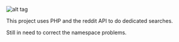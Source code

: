 ![alt tag](https://travis-ci.org/DailyMatters/redditSearch.svg?branch=master)

This project uses PHP and the reddit API to do dedicated searches.

Still in need to correct the namespace problems.
